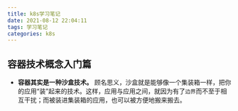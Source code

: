 ```yaml
---
title: k8s学习笔记
date: 2021-08-12 22:04:11
tags: 学习笔记
categories: k8s
---
```


## 容器技术概念入门篇
* **容器其实是一种沙盒技术。** 顾名思义，沙盒就是能够像一个集装箱一样，把你的应用“装”起来的技术。这样，应用与应用之间，就因为有了`边界`而不至于相互干扰；而被装进集装箱的应用，也可以被方便地搬来搬去。
